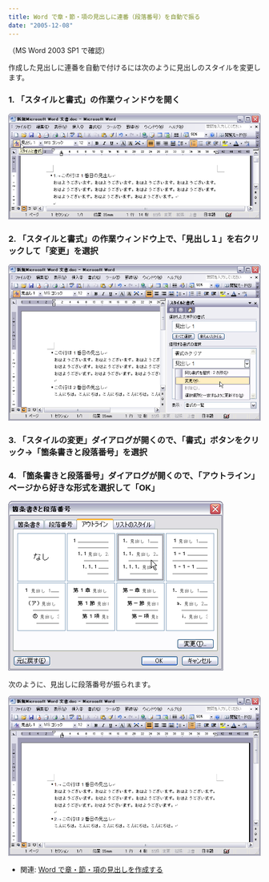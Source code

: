 ```yaml
---
title: Word で章・節・項の見出しに連番（段落番号）を自動で振る
date: "2005-12-08"
---
```


（MS Word 2003 SP1 で確認）

作成した見出しに連番を自動で付けるには次のように見出しのスタイルを変更します。


### 1. 「スタイルと書式」の作業ウィンドウを開く

![number-chapters1.png](./number-chapters1.png)


### 2. 「スタイルと書式」の作業ウィンドウ上で、「見出し１」を右クリックして「変更」を選択

![number-chapters2.png](./number-chapters2.png)


### 3. 「スタイルの変更」ダイアログが開くので、「書式」ボタンをクリック→「箇条書きと段落番号」を選択


### 4. 「箇条書きと段落番号」ダイアログが開くので、「アウトライン」ページから好きな形式を選択して「OK」

![number-chapters3.png](./number-chapters3.png)

次のように、見出しに段落番号が振られます。

![number-chapters4.png](./number-chapters4.png)


- 関連: [Word で章・節・項の見出しを作成する](./create-chapter.html)


